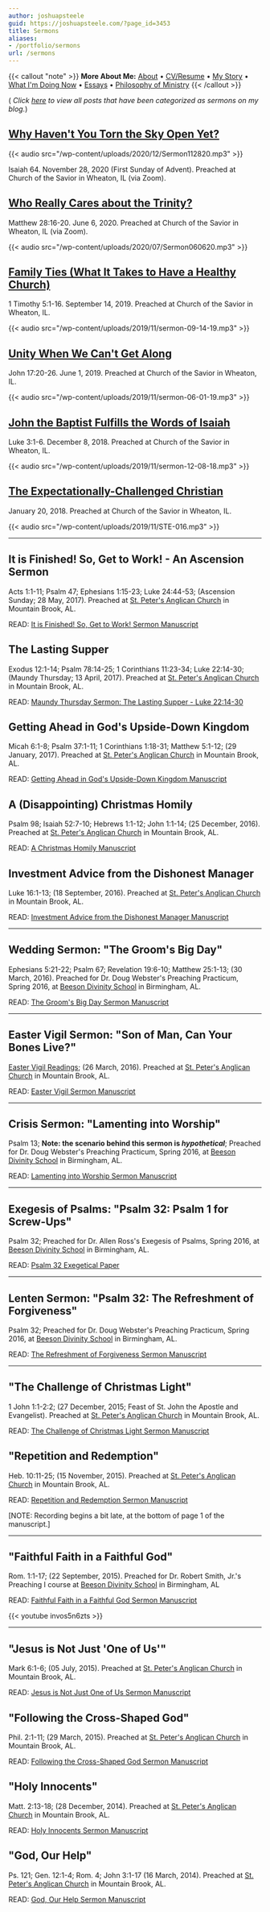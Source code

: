 ```yaml
---
author: joshuapsteele
guid: https://joshuapsteele.com/?page_id=3453
title: Sermons
aliases:
- /portfolio/sermons
url: /sermons
---
```

{{< callout "note" >}}
**More About Me:** [About](/about) • [CV/Resume](/cv) • [My Story](/my-story) • [What I'm Doing Now](/now) • [Essays](/essays) • [Philosophy of Ministry](/philosophy-of-ministry)
{{< /callout >}}

( _Click [here](/category/sermons/) to view all posts that have been categorized as sermons on my blog._)

## [Why Haven't You Torn the Sky Open Yet?](/why-havent-you-torn-the-sky-open-yet-sermon-first-sunday-of-advent-2020/)

{{< audio src="/wp-content/uploads/2020/12/Sermon112820.mp3" >}}

Isaiah 64. November 28, 2020 (First Sunday of Advent). Preached at Church of the Savior in Wheaton, IL (via Zoom).

## [Who Really Cares about the Trinity?](https://friendsofthesavior.org/sermons/who-really-cares-about-the-trinity-josh-steele)

Matthew 28:16-20. June 6, 2020. Preached at Church of the Savior in Wheaton, IL (via Zoom).

{{< audio src="/wp-content/uploads/2020/07/Sermon060620.mp3" >}}

## [Family Ties (What It Takes to Have a Healthy Church)](https://friendsofthesavior.org/sermons/what-it-takes-to-have-a-healthy-church-family-ties-joshua-steele)

1 Timothy 5:1-16. September 14, 2019. Preached at Church of the Savior in Wheaton, IL.

{{< audio src="/wp-content/uploads/2019/11/sermon-09-14-19.mp3" >}}

## [Unity When We Can't Get Along](https://friendsofthesavior.org/sermons/unity-when-we-cant-get-along-josh-steele)

John 17:20-26. June 1, 2019. Preached at Church of the Savior in Wheaton, IL.

{{< audio src="/wp-content/uploads/2019/11/sermon-06-01-19.mp3" >}}

## [John the Baptist Fulfills the Words of Isaiah](https://friendsofthesavior.org/sermons/john-the-baptist-fulfills-the-words-of-isaiah-josh-steele)

Luke 3:1-6. December 8, 2018. Preached at Church of the Savior in Wheaton, IL.

{{< audio src="/wp-content/uploads/2019/11/sermon-12-08-18.mp3" >}}

## [The Expectationally-Challenged Christian](https://friendsofthesavior.org/sermons/the-expectationally-challenged-christian-josh-steele)

January 20, 2018. Preached at Church of the Savior in Wheaton, IL.

{{< audio src="/wp-content/uploads/2019/11/STE-016.mp3" >}}

* * *

## It is Finished! So, Get to Work! - An Ascension Sermon

Acts 1:1-11; Psalm 47; Ephesians 1:15-23; Luke 24:44-53; (Ascension Sunday; 28 May, 2017). Preached at [St. Peter's Anglican Church](http://stpetersbhm.org/) in Mountain Brook, AL.

READ: [It is Finished! So, Get to Work! Sermon Manuscript](/2017/06/13/it-is-finished-so-get-to-work-an-ascension-sermon/)

## The Lasting Supper

Exodus 12:1-14; Psalm 78:14-25; 1 Corinthians 11:23-34; Luke 22:14-30; (Maundy Thursday; 13 April, 2017). Preached at [St. Peter's Anglican Church](http://stpetersbhm.org/) in Mountain Brook, AL.

READ: [Maundy Thursday Sermon: The Lasting Supper - Luke 22:14-30](/maundy-thursday-sermon-the-lasting-supper-luke-2214-30/)

## Getting Ahead in God's Upside-Down Kingdom

Micah 6:1-8; Psalm 37:1-11; 1 Corinthians 1:18-31; Matthew 5:1-12; (29 January, 2017). Preached at [St. Peter's Anglican Church](http://stpetersbhm.org/) in Mountain Brook, AL.

READ: [Getting Ahead in God's Upside-Down Kingdom Manuscript](/getting-ahead-in-gods-upside-down-kingdom/)

## A (Disappointing) Christmas Homily

Psalm 98; Isaiah 52:7-10; Hebrews 1:1-12; John 1:1-14; (25 December, 2016). Preached at [St. Peter's Anglican Church](http://stpetersbhm.org/) in Mountain Brook, AL.

READ: [A Christmas Homily Manuscript](/a-christmas-homily/)

## Investment Advice from the Dishonest Manager

Luke 16:1-13; (18 September, 2016). Preached at [St. Peter's Anglican Church](http://stpetersbhm.org/) in Mountain Brook, AL.

READ: [Investment Advice from the Dishonest Manager Manuscript](/wp-content/uploads/2015/12/SERMON-Investment-Advice-from-the-Dishonest-Manager-Luke-16.1-13.pdf)

* * *

## Wedding Sermon: "The Groom's Big Day"

Ephesians 5:21-22; Psalm 67; Revelation 19:6-10; Matthew 25:1-13; (30 March, 2016). Preached for Dr. Doug Webster's Preaching Practicum, Spring 2016, at [Beeson Divinity School](http://www.beesondivinity.com/) in Birmingham, AL.

READ: [The Groom's Big Day Sermon Manuscript](/wp-content/uploads/2016/03/the-grooms-big-day-sermon-manuscript.pdf "The Groom's Big Day Sermon Manuscript")

* * *

## Easter Vigil Sermon: "Son of Man, Can Your Bones Live?"

[Easter Vigil Readings](http://lectionary.library.vanderbilt.edu/texts.php?id=131); (26 March, 2016). Preached at [St. Peter's Anglican Church](http://stpetersbhm.org/) in Mountain Brook, AL.

READ: [Easter Vigil Sermon Manuscript](/son-of-man-can-your-bones-live/)

* * *

## Crisis Sermon: "Lamenting into Worship"

Psalm 13; **Note: the scenario behind this sermon is _hypothetical_**; Preached for Dr. Doug Webster's Preaching Practicum, Spring 2016, at [Beeson Divinity School](http://www.beesondivinity.com/) in Birmingham, AL.

READ: [Lamenting into Worship Sermon Manuscript](/wp-content/uploads/2016/03/steele-crisis-sermon-psalm-13.pdf "Lamenting into Worship Sermon Manuscript")

* * *

## Exegesis of Psalms: "Psalm 32: Psalm 1 for Screw-Ups"

Psalm 32; Preached for Dr. Allen Ross's Exegesis of Psalms, Spring 2016, at [Beeson Divinity School](http://www.beesondivinity.com/) in Birmingham, AL.

READ: [Psalm 32 Exegetical Paper](/wp-content/uploads/2016/03/steele-psalm-32-exegetical-paper.pdf "Psalm 32 Exegetical Paper")

* * *

## Lenten Sermon: "Psalm 32: The Refreshment of Forgiveness"

Psalm 32; Preached for Dr. Doug Webster's Preaching Practicum, Spring 2016, at [Beeson Divinity School](http://www.beesondivinity.com/) in Birmingham, AL.

READ: [The Refreshment of Forgiveness Sermon Manuscript](/wp-content/uploads/2016/03/steele-lenten-sermon-psalm-32.pdf "The Refreshment of Forgiveness Sermon Manuscript")

* * *

## "The Challenge of Christmas Light"

1 John 1:1-2:2; (27 December, 2015; Feast of St. John the Apostle and Evangelist). Preached at [St. Peter's Anglican Church](http://stpetersbhm.org/) in Mountain Brook, AL.

READ: [The Challenge of Christmas Light Sermon Manuscript](/wp-content/uploads/2016/01/the-challenge-of-christmas-light-st-john-2015.pdf "The Challenge of Christmas Light Sermon Manuscript")

## "Repetition and Redemption"

Heb. 10:11-25; (15 November, 2015). Preached at [St. Peter's Anglican Church](http://stpetersbhm.org/) in Mountain Brook, AL.

READ: [Repetition and Redemption Sermon Manuscript](/wp-content/uploads/2015/12/repetition-and-redemption-hebrews-101.pdf "Repetition and Redemption Sermon Manuscript")

\[NOTE: Recording begins a bit late, at the bottom of page 1 of the manuscript.\]

* * *

## "Faithful Faith in a Faithful God"

Rom. 1:1-17; (22 September, 2015). Preached for Dr. Robert Smith, Jr.'s Preaching I course at [Beeson Divinity School](http://www.beesondivinity.com/) in Birmingham, AL

READ: [Faithful Faith in a Faithful God Sermon Manuscript](/wp-content/uploads/2015/12/faithful-faith-in-a-faithful-god-romans-1.pdf "Faithful Faith in a Faithful God Sermon Manuscript")

{{< youtube invos5n6zts >}}

* * *

## "Jesus is Not Just 'One of Us'"

Mark 6:1-6; (05 July, 2015). Preached at [St. Peter's Anglican Church](http://stpetersbhm.org/) in Mountain Brook, AL.

READ: [Jesus is Not Just One of Us Sermon Manuscript](/wp-content/uploads/2015/12/jesus-is-not-just-one-of-us-mark-61.pdf "Jesus is Not Just One of Us Sermon Manuscript")

## "Following the Cross-Shaped God"

Phil. 2:1-11; (29 March, 2015). Preached at [St. Peter's Anglican Church](http://stpetersbhm.org/) in Mountain Brook, AL.

READ: [Following the Cross-Shaped God Sermon Manuscript](/wp-content/uploads/2015/12/following-the-cross-shaped-god-philippians-21.pdf "Following the Cross-Shaped God Sermon Manuscript")

## "Holy Innocents"

Matt. 2:13-18; (28 December, 2014). Preached at [St. Peter's Anglican Church](http://stpetersbhm.org/) in Mountain Brook, AL.

READ: [Holy Innocents Sermon Manuscript](/wp-content/uploads/2015/12/holy-innocents-matthew-21.pdf "Holy Innocents Sermon Manuscript")

## "God, Our Help"

Ps. 121; Gen. 12:1-4; Rom. 4; John 3:1-17 (16 March, 2014). Preached at [St. Peter's Anglican Church](http://stpetersbhm.org/) in Mountain Brook, AL.

READ: [God, Our Help Sermon Manuscript](/wp-content/uploads/2015/12/god-our-help1.pdf "God, Our Help Sermon Manuscript")
